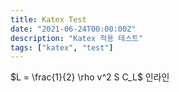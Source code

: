 ```yaml
---
title: Katex Test
date: "2021-06-24T00:00:00Z"
description: "Katex 적용 테스트"
tags: ["katex", "test"]
---
```


$L = \frac{1}{2} \rho v^2 S C_L$
인라인